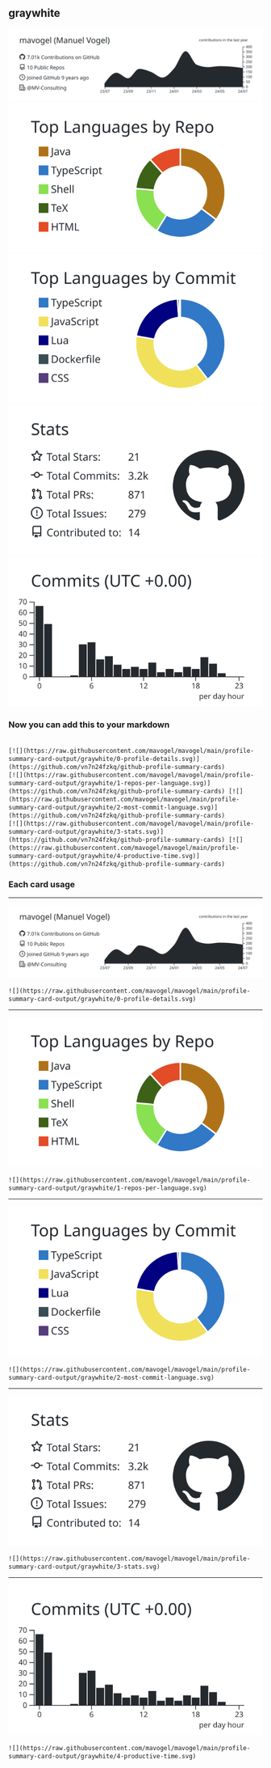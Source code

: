 ## graywhite

[![](./0-profile-details.svg)](https://github.com/vn7n24fzkq/github-profile-summary-cards)
[![](./1-repos-per-language.svg)](https://github.com/vn7n24fzkq/github-profile-summary-cards) [![](./2-most-commit-language.svg)](https://github.com/vn7n24fzkq/github-profile-summary-cards)
[![](./3-stats.svg)](https://github.com/vn7n24fzkq/github-profile-summary-cards) [![](./4-productive-time.svg)](https://github.com/vn7n24fzkq/github-profile-summary-cards)
### Now you can add this to your markdown
```

[![](https://raw.githubusercontent.com/mavogel/mavogel/main/profile-summary-card-output/graywhite/0-profile-details.svg)](https://github.com/vn7n24fzkq/github-profile-summary-cards)
[![](https://raw.githubusercontent.com/mavogel/mavogel/main/profile-summary-card-output/graywhite/1-repos-per-language.svg)](https://github.com/vn7n24fzkq/github-profile-summary-cards) [![](https://raw.githubusercontent.com/mavogel/mavogel/main/profile-summary-card-output/graywhite/2-most-commit-language.svg)](https://github.com/vn7n24fzkq/github-profile-summary-cards)
[![](https://raw.githubusercontent.com/mavogel/mavogel/main/profile-summary-card-output/graywhite/3-stats.svg)](https://github.com/vn7n24fzkq/github-profile-summary-cards) [![](https://raw.githubusercontent.com/mavogel/mavogel/main/profile-summary-card-output/graywhite/4-productive-time.svg)](https://github.com/vn7n24fzkq/github-profile-summary-cards)

```

### Each card usage
---

![](./0-profile-details.svg)

```
![](https://raw.githubusercontent.com/mavogel/mavogel/main/profile-summary-card-output/graywhite/0-profile-details.svg)
```

    

---

![](./1-repos-per-language.svg)

```
![](https://raw.githubusercontent.com/mavogel/mavogel/main/profile-summary-card-output/graywhite/1-repos-per-language.svg)
```

    

---

![](./2-most-commit-language.svg)

```
![](https://raw.githubusercontent.com/mavogel/mavogel/main/profile-summary-card-output/graywhite/2-most-commit-language.svg)
```

    

---

![](./3-stats.svg)

```
![](https://raw.githubusercontent.com/mavogel/mavogel/main/profile-summary-card-output/graywhite/3-stats.svg)
```

    

---

![](./4-productive-time.svg)

```
![](https://raw.githubusercontent.com/mavogel/mavogel/main/profile-summary-card-output/graywhite/4-productive-time.svg)
```

    
